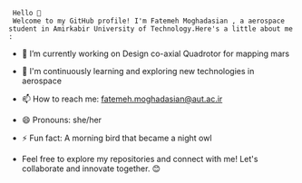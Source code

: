      Hello 👋
     Welcome to my GitHub profile! I'm Fatemeh Moghadasian , a aerospace student in Amirkabir University of Technology.Here's a little about me :
   - 🔭 I’m currently working on Design co-axial Quadrotor for mapping mars
   - 🌱 I'm continuously learning and exploring new technologies in aerospace
   - 📫 How to reach me: fatemeh.moghadasian@aut.ac.ir
   - 😄 Pronouns: she/her
   - ⚡ Fun fact: A morning bird that became a night owl
     
   - Feel free to explore my repositories and connect with me! Let's collaborate and innovate together. 😊
